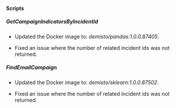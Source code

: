 
#### Scripts

##### GetCampaignIndicatorsByIncidentId
- Updated the Docker image to: *demisto/pandas:1.0.0.87405*.

- Fixed an issue where the number of related incident ids was not returned.

##### FindEmailCampaign
- Updated the Docker image to: *demisto/sklearn:1.0.0.87502*.

- Fixed an issue where the number of related incident ids was not returned.
